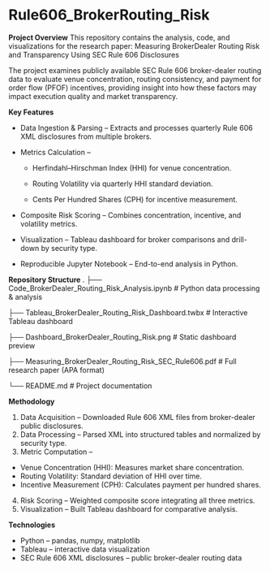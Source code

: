 # Rule606_BrokerRouting_Risk

**Project Overview**
This repository contains the analysis, code, and visualizations for the research paper:
Measuring BrokerDealer Routing Risk and Transparency Using SEC Rule 606 Disclosures

The project examines publicly available SEC Rule 606 broker-dealer routing data to evaluate venue concentration, routing consistency, and payment for order flow (PFOF) incentives, providing insight into how these factors may impact execution quality and market transparency.

**Key Features**
- Data Ingestion & Parsing – Extracts and processes quarterly Rule 606 XML disclosures from multiple brokers.

- Metrics Calculation –

  - Herfindahl–Hirschman Index (HHI) for venue concentration.

  - Routing Volatility via quarterly HHI standard deviation.

  - Cents Per Hundred Shares (CPH) for incentive measurement.

- Composite Risk Scoring – Combines concentration, incentive, and volatility metrics.

- Visualization – Tableau dashboard for broker comparisons and drill-down by security type.

- Reproducible Jupyter Notebook – End-to-end analysis in Python.


**Repository Structure**
.
├── Code_BrokerDealer_Routing_Risk_Analysis.ipynb # Python data processing & analysis

├── Tableau_BrokerDealer_Routing_Risk_Dashboard.twbx # Interactive Tableau dashboard

├── Dashboard_BrokerDealer_Routing_Risk.png # Static dashboard preview

├── Measuring_BrokerDealer_Routing_Risk_SEC_Rule606.pdf # Full research paper (APA format)

└── README.md # Project documentation

**Methodology**
1. Data Acquisition – Downloaded Rule 606 XML files from broker-dealer public disclosures.
2. Data Processing – Parsed XML into structured tables and normalized by security type.
3. Metric Computation –
  - Venue Concentration (HHI): Measures market share concentration.
  - Routing Volatility: Standard deviation of HHI over time.
  - Incentive Measurement (CPH): Calculates payment per hundred shares.
4. Risk Scoring – Weighted composite score integrating all three metrics.
5. Visualization – Built Tableau dashboard for comparative analysis.

**Technologies**
- Python – pandas, numpy, matplotlib
- Tableau – interactive data visualization
- SEC Rule 606 XML disclosures – public broker-dealer routing data

